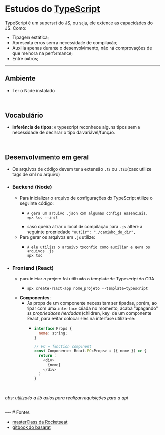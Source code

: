 # Estudos do [TypeScript](https://www.typescriptlang.org/)

TypeScript é um superset do JS, ou seja, ele extende as capacidades do JS. Como: 
  - Tipagem estática;
  - Apresenta erros sem a necessidade de compilação;
  - Auxilia apenas durante o desenvolvimento, não há comprovações de que melhora na performance;
  - Entre outros;

---

## Ambiente
- Ter o Node instalado;

<br />

## Vocabulário
- **inferência de tipos**: o typescript reconhece alguns tipos sem a necessidade de declarar o tipo da variável/função.

<br />

## Desenvolvimento em geral

- Os arquivos de código devem ter a extensão `.ts` ou `.tsx`(caso utilize tags de xml no arquivo)

- ### **Backend** (Node)

  - Para inicializar o arquivo de configurações do TypeScript utilize o seguinte código: 
    - ``` Shell
      # gera um arquivo .json com algumas configs essenciais.
      npx tsc --init 
      ```
    - caso queira altrar o local de compilação para `.js` altere a seguinte propriedade `"outDir": "./caminho_do_dir",  `
  - Para gerar os arquivos em `.js` utilize: 
    - ```
      # ele utiliza o arquivo tsconfig como auxiliar e gera os arquivos .js
      npx tsc
      ```

- ### **Frontend** (React)
    - para iniciar o projeto foi utilizado o template de Typescript do CRA 
      - ```
        npx create-react-app nome_projeto --template=typescript
        ```
    - **Componentes**: 
      - As props de um componente necessitam ser tipadas, porém, ao tipar com uma `interface` criada no momento, acaba "apagando" as _propriedades herdadas_ (children, key) de um componente React, para evitar colocar eles na interface utiliza-se: 
        - ``` JavaScript
          interface Props {
            nome: string;
          }

          // FC = function component
          const Componente: React.FC<Props> = ({ nome }) => {
            return (
              <div>
                {nome} 
              </div>
            )
          }
          ```

<br />

*obs: utilizado a lib axios para realizar requisições para a api*

<br />
---
# Fontes

- [masterClass da Rocketseat](https://www.youtube.com/watch?v=0mYq5LrQN1s)
- [gitbook do basarat](https://basarat.gitbook.io/typescript/)